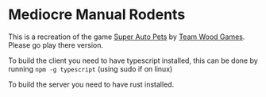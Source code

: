 # Mediocre Manual Rodents

This is a recreation of the game [Super Auto Pets](https://teamwood.itch.io/super-auto-pets) by [Team Wood Games](https://teamwoodgames.com/). Please go play there version.


To build the client you need to have typescript installed, this can be done by running `npm -g typescript` (using sudo if on linux)

To build the server you need to have rust installed.
